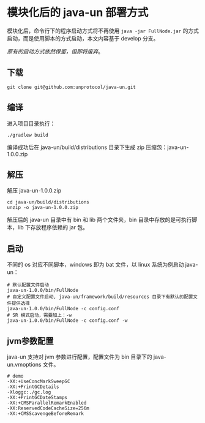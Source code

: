 # 模块化后的 java-un 部署方式

模块化后，命令行下的程序启动方式将不再使用 `java -jar FullNode.jar` 的方式启动，而是使用脚本的方式启动，本文内容基于 develop 分支。

*原有的启动方式依然保留，但即将废弃*。

## 下载

```
git clone git@github.com:unprotocol/java-un.git
```

## 编译

进入项目目录执行：
```
./gradlew build
```
编译成功后在 java-un/build/distributions 目录下生成 zip 压缩包：java-un-1.0.0.zip

## 解压

解压 java-un-1.0.0.zip
```
cd java-un/build/distributions
unzip -o java-un-1.0.0.zip
```
解压后的 java-un 目录中有 bin 和 lib 两个文件夹，bin 目录中存放的是可执行脚本，lib 下存放程序依赖的 jar 包。

## 启动

不同的 os 对应不同脚本，windows 即为 bat 文件，以 linux 系统为例启动 java-un：
```
# 默认配置文件启动
java-un-1.0.0/bin/FullNode
# 自定义配置文件启动, java-un/framework/build/resources 目录下有默认的配置文件提供选择
java-un-1.0.0/bin/FullNode -c config.conf
# SR 模式启动，需要加上：-w
java-un-1.0.0/bin/FullNode -c config.conf -w
```

## jvm参数配置

java-un 支持对 jvm 参数进行配置，配置文件为 bin 目录下的 java-un.vmoptions 文件。
```
# demo
-XX:+UseConcMarkSweepGC
-XX:+PrintGCDetails
-Xloggc:./gc.log
-XX:+PrintGCDateStamps
-XX:+CMSParallelRemarkEnabled
-XX:ReservedCodeCacheSize=256m
-XX:+CMSScavengeBeforeRemark
```